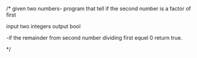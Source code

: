 
/*
given two numbers- program that tell if the second number is a factor of first 

input two integers 
output bool 

-if the remainder from second number dividing first equel 0 return true.

*/